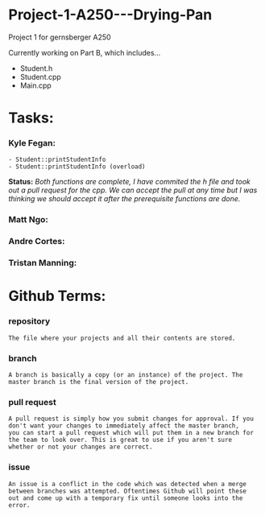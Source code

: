 # Project-1-A250---Drying-Pan
Project 1 for gernsberger A250 

Currently working on Part B, which includes...
  - Student.h
  - Student.cpp
  - Main.cpp

# Tasks:

### Kyle Fegan:
~~~~~~~~~~~~~~~~~~~~~~~~~~~~~~~~~~~~~~~~~~~~
- Student::printStudentInfo
- Student::printStudentInfo (overload)
~~~~~~~~~~~~~~~~~~~~~~~~~~~~~~~~~~~~~~~~~~~~
**Status:**
*Both functions are complete, I have commited the h file and took out a pull request for the cpp. We can accept the pull at any time but
I was thinking we should accept it after the prerequisite functions are done.*

### Matt Ngo:

### Andre Cortes:

### Tristan Manning:



# Github Terms:

### repository
~~~~~~~~~~~~~~~~~~~~~~~~~~~~~~~~~~~~~~~~~~~~
The file where your projects and all their contents are stored.
~~~~~~~~~~~~~~~~~~~~~~~~~~~~~~~~~~~~~~~~~~~~

### branch
~~~~~~~~~~~~~~~~~~~~~~~~~~~~~~~~~~~~~~~~~~~~
A branch is basically a copy (or an instance) of the project. The master branch is the final version of the project.
~~~~~~~~~~~~~~~~~~~~~~~~~~~~~~~~~~~~~~~~~~~~

### pull request
~~~~~~~~~~~~~~~~~~~~~~~~~~~~~~~~~~~~~~~~~~~~
A pull request is simply how you submit changes for approval. If you don't want your changes to immediately affect the master branch,
you can start a pull request which will put them in a new branch for the team to look over. This is great to use if you aren't sure
whether or not your changes are correct.
~~~~~~~~~~~~~~~~~~~~~~~~~~~~~~~~~~~~~~~~~~~~

### issue
~~~~~~~~~~~~~~~~~~~~~~~~~~~~~~~~~~~~~~~~~~~~
An issue is a conflict in the code which was detected when a merge between branches was attempted. Oftentimes Github will point these
out and come up with a temporary fix until someone looks into the error.
~~~~~~~~~~~~~~~~~~~~~~~~~~~~~~~~~~~~~~~~~~~~
